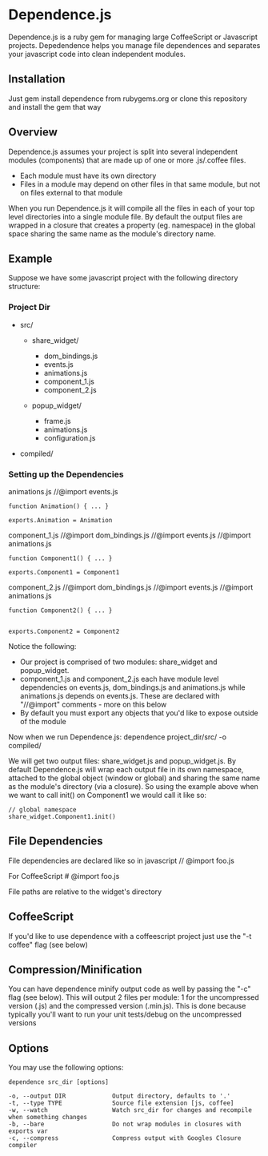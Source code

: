 Dependence.js
====================
Dependence.js is a ruby gem for managing large CoffeeScript or Javascript projects. Depedendence helps you manage file
dependences and separates your javascript code into clean independent modules. 

Installation 
---------------------
Just gem install dependence from rubygems.org or clone this repository and install the gem that way


Overview
---------------------
Dependence.js assumes your project is split into several independent modules (components) that are made up of one or more .js/.coffee files.
- Each module must have its own directory
- Files in a module may depend on other files in that same module, but not on files external to that module 


When you run Dependence.js it will compile all the files in each of your top level directories into a single module file.
By default the output files are wrapped in a closure that creates a property (eg. namespace) in the global space sharing the
same name as the module's directory name.

Example
---------------------
Suppose we have some javascript project with the following directory structure:

### Project Dir
* src/
  - share_widget/ 
      + dom_bindings.js
      + events.js
      + animations.js
      + component_1.js
      + component_2.js

  - popup_widget/
      + frame.js
      + animations.js
      + configuration.js

* compiled/


### Setting up the Dependencies 

animations.js
    //@import events.js

    function Animation() { ... }

    exports.Animation = Animation

component_1.js
    //@import dom_bindings.js
    //@import events.js 
    //@import animations.js 

    function Component1() { ... }

    exports.Component1 = Component1 

component_2.js
    //@import dom_bindings.js
    //@import events.js 
    //@import animations.js

    function Component2() { ... }


    exports.Component2 = Component2 

Notice the following:
- Our project is comprised of two modules: share_widget and popup_widget. 
- component_1.js and component_2.js each have module level dependencies on events.js, dom_bindings.js and animations.js while animations.js depends on events.js. These are declared with "//@import" comments - more on this below
- By default you must export any objects that you'd like to expose outside of the module


Now when we run Dependence.js:
    dependence project_dir/src/ -o compiled/

We will get two output files: share_widget.js and popup_widget.js. By default Dependence.js will wrap each output file in its own namespace, attached to the global object (window or global) and sharing the same name as the module's directory (via a closure). So using the example above when we want to call init() on Component1 we would call it like so:

    // global namespace
    share_widget.Component1.init()


File Dependencies
---------------------

File dependencies are declared like so in javascript
    // @import foo.js

For CoffeeScript
    # @import foo.js

File paths are relative to the widget's directory


CoffeeScript
---------------------
If you'd like to use dependence with a coffeescript project just use the "-t coffee" flag (see below)


Compression/Minification
---------------------
You can have dependence minify output code as well by passing the "-c" flag (see below). This will output 2 files
per module: 1 for the uncompressed version (.js) and the compressed version (.min.js). This is done because typically
you'll want to run your unit tests/debug on the uncompressed versions


Options
---------------------
You may use the following options:
    
    dependence src_dir [options]

    -o, --output DIR             Output directory, defaults to '.' 
    -t, --type TYPE              Source file extension [js, coffee]
    -w, --watch                  Watch src_dir for changes and recompile when something changes
    -b, --bare                   Do not wrap modules in closures with exports var
    -c, --compress               Compress output with Googles Closure compiler
      







